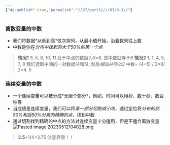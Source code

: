 ```yaml
---
{"dg-publish":true,"permalink":"/337/part3////03/3-3//"}
---
```


### 离散变量的中数
- 我们将数据*从低到⾼*依次排列，从最⼩值开始，沿着数列往上数
- 中数是你在*分布中找到的⼤于50%的第⼀个点*
> **情况1**
> 3, 5, 8, 10, 11
> 处于中点的数据为X=8, 故中数就等于8
> **情况2**
> 1, 1, 4, 5, 7, 8
> 我们选取中间的⼀对数据(4和5), 然后*相加并除以2*
> 中数= (4+5) / 2=9/ 2=4. 5
### 连续变量的中数
- ⼀个连续变量可以被分成*⽆限个部分*，例如，时间可以⽤秒、数⼗秒、数百秒等
- 当成绩是连续变量，我们可以将*某⼀部分切割成⼩块*，通过定位将*分布的前50%和后50%分离的精确的点*，找到中数
- 通过切割找到精确的中点的方法对连续变量十分适用，但是不适合离散变量
![Pasted image 20230512104028.png](/img/user/image/Pasted%20image%2020230512104028.png)
> **3.5**+1/4=3.75
> 注意界限！！